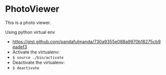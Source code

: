 # PhotoViewer

This is a photo viewer.

Using python virtual env

- https://gist.github.com/pandafulmanda/730a9355e088a9970b18275cb9eadef3
- Activate the virtualenv:
- `$ source ./bin/activate`
- Deactivate the virtualenv:
- `$ deactivate`
